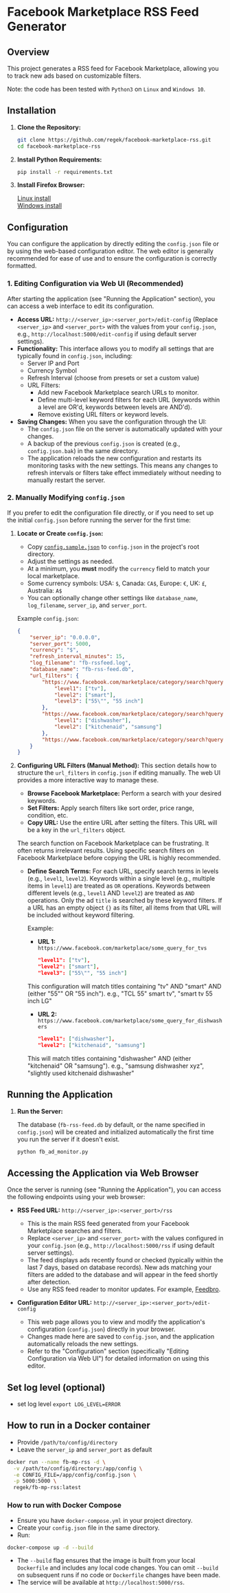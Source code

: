 # Facebook Marketplace RSS Feed Generator

## Overview

This project generates a RSS feed for Facebook Marketplace, allowing you to track new ads based on customizable filters.  

Note: the code has been tested with `Python3` on `Linux` and `Windows 10`.

## Installation

1. **Clone the Repository:**

   ```bash
   git clone https://github.com/regek/facebook-marketplace-rss.git
   cd facebook-marketplace-rss
   ```

2. **Install Python Requirements:**

   ```bash
   pip install -r requirements.txt
   ```
3. **Install Firefox Browser:**

    [Linux install](https://support.mozilla.org/en-US/kb/install-firefox-linux)  
    [Windows install](https://support.mozilla.org/en-US/kb/how-install-firefox-windows)

## Configuration

You can configure the application by directly editing the `config.json` file or by using the web-based configuration editor. The web editor is generally recommended for ease of use and to ensure the configuration is correctly formatted.

### 1. Editing Configuration via Web UI (Recommended)

After starting the application (see "Running the Application" section), you can access a web interface to edit its configuration.

-   **Access URL:** `http://<server_ip>:<server_port>/edit-config`
    (Replace `<server_ip>` and `<server_port>` with the values from your `config.json`, e.g., `http://localhost:5000/edit-config` if using default server settings).
-   **Functionality:** This interface allows you to modify all settings that are typically found in `config.json`, including:
    -   Server IP and Port
    -   Currency Symbol
    -   Refresh Interval (choose from presets or set a custom value)
    -   URL Filters:
        -   Add new Facebook Marketplace search URLs to monitor.
        -   Define multi-level keyword filters for each URL (keywords within a level are OR'd, keywords between levels are AND'd).
        -   Remove existing URL filters or keyword levels.
-   **Saving Changes:** When you save the configuration through the UI:
    -   The `config.json` file on the server is automatically updated with your changes.
    -   A backup of the previous `config.json` is created (e.g., `config.json.bak`) in the same directory.
    -   The application reloads the new configuration and restarts its monitoring tasks with the new settings. This means any changes to refresh intervals or filters take effect immediately without needing to manually restart the server.

### 2. Manually Modifying `config.json`

If you prefer to edit the configuration file directly, or if you need to set up the initial `config.json` before running the server for the first time:

1.  **Locate or Create `config.json`:**
    -   Copy [`config.sample.json`](config.sample.json:1) to `config.json` in the project's root directory.
    -   Adjust the settings as needed.
    -   At a minimum, you **must** modify the `currency` field to match your local marketplace.
    -   Some currency symbols: USA: `$`, Canada: `CA$`, Europe: `€`, UK: `£`, Australia: `A$`
    -   You can optionally change other settings like `database_name`, `log_filename`, `server_ip`, and `server_port`.

    Example `config.json`:

    ```json
    {
        "server_ip": "0.0.0.0",
        "server_port": 5000,
        "currency": "$",
        "refresh_interval_minutes": 15,
        "log_filename": "fb-rssfeed.log",
        "database_name": "fb-rss-feed.db",
        "url_filters": {
            "https://www.facebook.com/marketplace/category/search?query=smart%20tv&exact=false": {
                "level1": ["tv"],
                "level2": ["smart"],
                "level3": ["55\"", "55 inch"]
            },
            "https://www.facebook.com/marketplace/category/search?query=dishwasher&exact=false": {
                "level1": ["dishwasher"],
                "level2": ["kitchenaid", "samsung"]
            },
            "https://www.facebook.com/marketplace/category/search?query=free%20stuff&exact=false": {}
        }
    }
    ```

2.  **Configuring URL Filters (Manual Method):**
    This section details how to structure the `url_filters` in `config.json` if editing manually. The web UI provides a more interactive way to manage these.

    -   **Browse Facebook Marketplace:** Perform a search with your desired keywords.
    -   **Set Filters:** Apply search filters like sort order, price range, condition, etc.
    -   **Copy URL:** Use the entire URL after setting the filters. This URL will be a key in the `url_filters` object.

    The search function on Facebook Marketplace can be frustrating. It often returns irrelevant results. Using specific search filters on Facebook Marketplace before copying the URL is highly recommended.

    -   **Define Search Terms:** For each URL, specify search terms in levels (e.g., `level1`, `level2`).
        Keywords within a single level (e.g., multiple items in `level1`) are treated as `OR` operations.
        Keywords between different levels (e.g., `level1` AND `level2`) are treated as `AND` operations.
        Only the ad `title` is searched by these keyword filters.
        If a URL has an empty object `{}` as its filter, all items from that URL will be included without keyword filtering.

        Example:
        -   **URL 1:** `https://www.facebook.com/marketplace/some_query_for_tvs`
            ```json
            "level1": ["tv"],
            "level2": ["smart"],
            "level3": ["55\"", "55 inch"]
            ```
          This configuration will match titles containing "tv" AND "smart" AND (either "55\"" OR "55 inch").
          e.g., "TCL 55\" smart tv", "smart tv 55 inch LG"

        -   **URL 2:** `https://www.facebook.com/marketplace/some_query_for_dishwashers`
            ```json
            "level1": ["dishwasher"],
            "level2": ["kitchenaid", "samsung"]
            ```
          This will match titles containing "dishwasher" AND (either "kitchenaid" OR "samsung").
          e.g., "samsung dishwasher xyz", "slightly used kitchenaid dishwasher"

## Running the Application

1. **Run the Server:**

   The database (`fb-rss-feed.db` by default, or the name specified in `config.json`) will be created and initialized automatically the first time you run the server if it doesn't exist.

   ```bash
   python fb_ad_monitor.py
   ```

## Accessing the Application via Web Browser

Once the server is running (see "Running the Application"), you can access the following endpoints using your web browser:

-   **RSS Feed URL:** `http://<server_ip>:<server_port>/rss`
    -   This is the main RSS feed generated from your Facebook Marketplace searches and filters.
    -   Replace `<server_ip>` and `<server_port>` with the values configured in your `config.json` (e.g., `http://localhost:5000/rss` if using default server settings).
    -   The feed displays ads recently found or checked (typically within the last 7 days, based on database records). New ads matching your filters are added to the database and will appear in the feed shortly after detection.
    -   Use any RSS feed reader to monitor updates. For example, [Feedbro](https://nodetics.com/feedbro/).

-   **Configuration Editor URL:** `http://<server_ip>:<server_port>/edit-config`
    -   This web page allows you to view and modify the application's configuration (`config.json`) directly in your browser.
    -   Changes made here are saved to `config.json`, and the application automatically reloads the new settings.
    -   Refer to the "Configuration" section (specifically "Editing Configuration via Web UI") for detailed information on using this editor.

## Set log level (optional)
- set log level `export LOG_LEVEL=ERROR`

## How to run in a Docker container
- Provide `/path/to/config/directory`
- Leave the `server_ip` and `server_port` as default
```bash
docker run --name fb-mp-rss -d \
  -v /path/to/config/directory:/app/config \
  -e CONFIG_FILE=/app/config/config.json \
  -p 5000:5000 \
  regek/fb-mp-rss:latest
```

### How to run with Docker Compose
- Ensure you have `docker-compose.yml` in your project directory.
- Create your `config.json` file in the same directory.
- Run:
 ```bash
 docker-compose up -d --build
 ```
- The `--build` flag ensures that the image is built from your local `Dockerfile` and includes any local code changes. You can omit `--build` on subsequent runs if no code or `Dockerfile` changes have been made.
- The service will be available at `http://localhost:5000/rss`.
